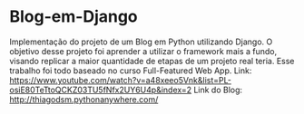 # Blog-em-Django
Implementação do projeto de um Blog em Python utilizando Django. O objetivo desse projeto foi aprender a utilizar o framework mais a fundo, visando replicar a maior quantidade de etapas de um projeto real teria.
Esse trabalho foi todo baseado no curso Full-Featured Web App.
Link: https://www.youtube.com/watch?v=a48xeeo5Vnk&list=PL-osiE80TeTtoQCKZ03TU5fNfx2UY6U4p&index=2
Link do Blog: http://thiagodsm.pythonanywhere.com/

